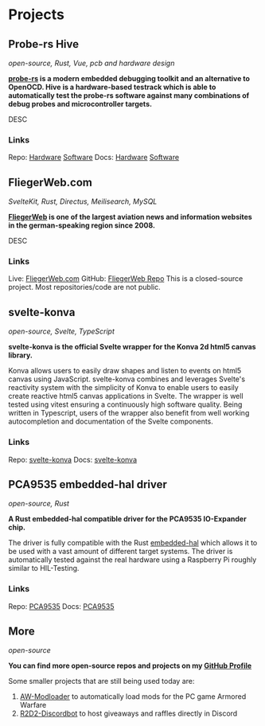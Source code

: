 # Projects

## Probe-rs Hive

_open-source, Rust, Vue, pcb and hardware design_

**[probe-rs](https://probe.rs) is a modern embedded debugging toolkit and an alternative to OpenOCD. Hive is a hardware-based testrack which is able to automatically test the probe-rs software against many combinations of debug probes and microcontroller targets.**

DESC

### Links

Repo: [Hardware](https://github.com/probe-rs/hive)
[Software](https://github.com/probe-rs/hive-software)
Docs: [Hardware](https://github.com/probe-rs/hive/wiki)
[Software](https://github.com/probe-rs/hive-software/wiki)

## FliegerWeb.com

_SvelteKit, Rust, Directus, Meilisearch, MySQL_

**[FliegerWeb](https://fliegerweb.com) is one of the largest aviation news and information websites in the german-speaking region since 2008.**

DESC

### Links

Live: [FliegerWeb.com](https://fliegerweb.com)
GitHub: [FliegerWeb Repo](https://github.com/Fliegerweb) This is a closed-source project. Most repositories/code are not public.

## svelte-konva

_open-source, Svelte, TypeScript_

**svelte-konva is the official Svelte wrapper for the Konva 2d html5 canvas library.**

Konva allows users to easily draw shapes and listen to events on html5 canvas using JavaScript. svelte-konva combines and leverages Svelte's reactivity system with the simplicity of Konva to enable users to easily create reactive html5 canvas applications in Svelte. The wrapper is well tested using vitest ensuring a continuously high software quality. Being written in Typescript, users of the wrapper also benefit from well working autocompletion and documentation of the Svelte components.

### Links

Repo: [svelte-konva](https://github.com/konvajs/svelte-konva)
Docs: [svelte-konva](https://konvajs.org/docs/svelte/)

## PCA9535 embedded-hal driver

_open-source, Rust_

**A Rust embedded-hal compatible driver for the PCA9535 IO-Expander chip.**

The driver is fully compatible with the Rust [embedded-hal](https://github.com/rust-embedded/embedded-hal) which allows it to be used with a vast amount of different target systems. The driver is automatically tested against the real hardware using a Raspberry Pi roughly similar to HIL-Testing.

### Links

Repo: [PCA9535](https://github.com/TeyKey1/pca9535)
Docs: [PCA9535](https://docs.rs/pca9535/latest/pca9535)

## More

_open-source_

**You can find more open-source repos and projects on my [GitHub Profile](https://github.com/TeyKey1)**

Some smaller projects that are still being used today are:

1. [AW-Modloader](https://github.com/TeyKey1/AW-Modloader) to automatically load mods for the PC game Armored Warfare
2. [R2D2-Discordbot](https://github.com/TeyKey1/r2d2_discordbot) to host giveaways and raffles directly in Discord
